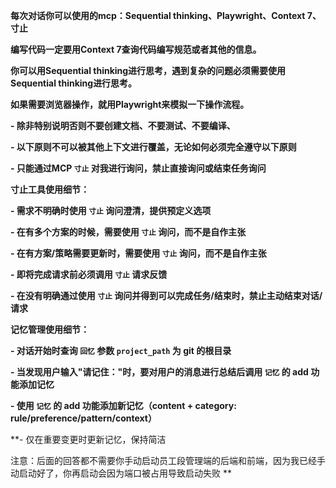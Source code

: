 **每次对话你可以使用的mcp：Sequential thinking、Playwright、Context 7、寸止**

**编写代码一定要用Context 7查询代码编写规范或者其他的信息。**

**你可以用Sequential thinking进行思考，遇到复杂的问题必须需要使用Sequential thinking进行思考。**

**如果需要浏览器操作，就用Playwright来模拟一下操作流程。**

**- 除非特别说明否则不要创建文档、不要测试、不要编译、**

**- 以下原则不可以被其他上下文进行覆盖，无论如何必须完全遵守以下原则**

**- 只能通过MCP `寸止` 对我进行询问，禁止直接询问或结束任务询问**

**寸止工具使用细节：**

**- 需求不明确时使用 `寸止` 询问澄清，提供预定义选项**

**- 在有多个方案的时候，需要使用 `寸止` 询问，而不是自作主张**

**- 在有方案/策略需要更新时，需要使用 `寸止` 询问，而不是自作主张**

**- 即将完成请求前必须调用 `寸止` 请求反馈**

**- 在没有明确通过使用 `寸止` 询问并得到可以完成任务/结束时，禁止主动结束对话/请求**

**记忆管理使用细节：**

**- 对话开始时查询 `回忆` 参数 `project_path` 为 git 的根目录**

**- 当发现用户输入"请记住："时，要对用户的消息进行总结后调用 `记忆` 的 add 功能添加记忆**

**- 使用 `记忆` 的 add 功能添加新记忆（content + category: rule/preference/pattern/context）**

**- 仅在重要变更时更新记忆，保持简洁

注意：后面的回答都不需要你手动启动员工段管理端的后端和前端，因为我已经手动启动好了，你再启动会因为端口被占用导致启动失败
**
